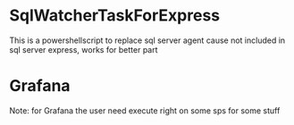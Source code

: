 # SqlWatcherTaskForExpress
This is a powershellscript to replace sql server agent cause not included in sql server express, works for better part 

# Grafana
Note: for Grafana the user need execute right on some sps for some stuff



